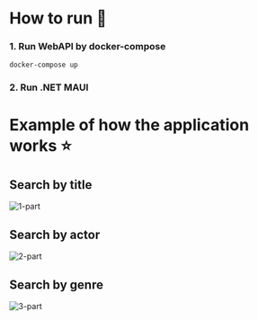 # How to run 🏃
### 1. Run WebAPI by docker-compose
```shell
docker-compose up
```
### 2. Run .NET MAUI
# Example of how the application works ⭐

## Search by title
![1-part](https://github.com/user-attachments/assets/1ebbd45b-841d-44ad-b8d1-17e76f4810ea)

## Search by actor
![2-part](https://github.com/user-attachments/assets/07f5e4b8-0c43-453d-8b66-3796b6ffaf7f)

## Search by genre
![3-part](https://github.com/user-attachments/assets/9065146b-2e65-4403-8887-cc8356742b4a)
